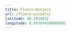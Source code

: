 ```yaml
---
title: Fluorn-Winzeln
url: /fluorn-winzeln/
latitude: 48.2934652
longitude: 8.493094300000001
---
```

